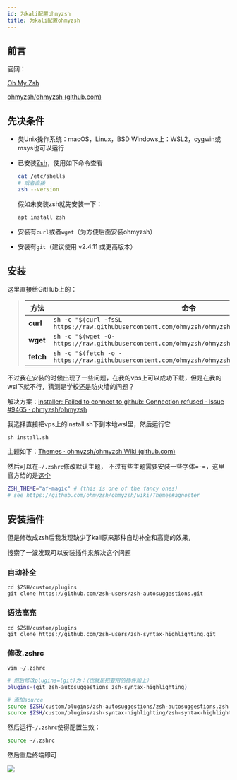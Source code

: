 ```yaml
---
id: 为kali配置ohmyzsh
title: 为kali配置ohmyzsh
---
```


## 前言

官网：

[Oh My Zsh](https://ohmyz.sh/)

[ohmyzsh/ohmyzsh (github.com)](https://github.com/ohmyzsh/ohmyzsh)



## 先决条件

  - 类Unix操作系统：macOS，Linux，BSD
    Windows上：WSL2，cygwin或msys也可以运行

  - 已安装[Zsh](https://www.zsh.org/)，使用如下命令查看

    ```sh
    cat /etc/shells
    # 或者直接
    zsh --version
    ```

    假如未安装zsh就先安装一下：

    ```sh
    apt install zsh
    ```

  - 安装有`curl`或者`wget`（为方便后面安装ohmyzsh）

  - 安装有`git`（建议使用 v2.4.11 或更高版本）

## 安装

这里直接给GitHub上的：

> | 方法      | 命令                                                         |
> | --------- | ------------------------------------------------------------ |
> | **curl**  | `sh -c "$(curl -fsSL https://raw.githubusercontent.com/ohmyzsh/ohmyzsh/master/tools/install.sh)"` |
> | **wget**  | `sh -c "$(wget -O- https://raw.githubusercontent.com/ohmyzsh/ohmyzsh/master/tools/install.sh)"` |
> | **fetch** | `sh -c "$(fetch -o - https://raw.githubusercontent.com/ohmyzsh/ohmyzsh/master/tools/install.sh)"` |

不过我在安装的时候出现了一些问题，在我的vps上可以成功下载，但是在我的wsl下就不行，猜测是学校还是防火墙的问题？

解决方案：[installer: Failed to connect to github: Connection refused · Issue #9465 · ohmyzsh/ohmyzsh](https://github.com/ohmyzsh/ohmyzsh/issues/9465)

我选择直接把vps上的install.sh下到本地wsl里，然后运行它

```vps
sh install.sh
```

主题如下：[Themes · ohmyzsh/ohmyzsh Wiki (github.com)](https://github.com/ohmyzsh/ohmyzsh/wiki/Themes)

然后可以在`~/.zshrc`修改默认主题，
不过有些主题需要安装一些字体=-=，这里官方给的是[这个](https://github.com/powerline/fonts)

```sh
ZSH_THEME="af-magic" # (this is one of the fancy ones)
# see https://github.com/ohmyzsh/ohmyzsh/wiki/Themes#agnoster
```



## 安装插件

但是修改成zsh后我发现缺少了kali原来那种自动补全和高亮的效果，

搜索了一波发现可以安装插件来解决这个问题

### 自动补全

```
cd $ZSH/custom/plugins
git clone https://github.com/zsh-users/zsh-autosuggestions.git
```

### 语法高亮

```
cd $ZSH/custom/plugins
git clone https://github.com/zsh-users/zsh-syntax-highlighting.git
```

### 修改.zshrc

```
vim ~/.zshrc
```

```sh
# 然后修改plugins=(git)为：（也就是把要用的插件加上）
plugins=(git zsh-autosuggestions zsh-syntax-highlighting)

# 添加source
source $ZSH/custom/plugins/zsh-autosuggestions/zsh-autosuggestions.zsh
source $ZSH/custom/plugins/zsh-syntax-highlighting/zsh-syntax-highlighting.zsh
```

然后运行`~/.zshrc`使得配置生效：

```sh
source ~/.zshrc
```

然后重启终端即可

![](https://s2.loli.net/2022/03/29/Ik8SBDqt7p6vgOH.png)
